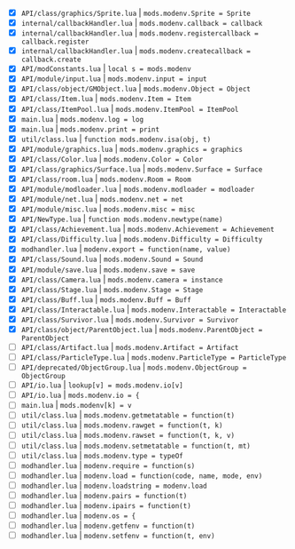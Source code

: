 - [x] `API/class/graphics/Sprite.lua`     | `mods.modenv.Sprite = Sprite`
- [x] `internal/callbackHandler.lua`      | `mods.modenv.callback = callback`
- [x] `internal/callbackHandler.lua`      | `mods.modenv.registercallback = callback.register`
- [x] `internal/callbackHandler.lua`      | `mods.modenv.createcallback = callback.create`
- [x] `API/modConstants.lua`              | `local s = mods.modenv`
- [x] `API/module/input.lua`              | `mods.modenv.input = input`
- [x] `API/class/object/GMObject.lua`     | `mods.modenv.Object = Object`
- [x] `API/class/Item.lua`                | `mods.modenv.Item = Item`
- [x] `API/class/ItemPool.lua`            | `mods.modenv.ItemPool = ItemPool`
- [x] `main.lua`                          | `mods.modenv.log = log`
- [x] `main.lua`                          | `mods.modenv.print = print`
- [x] `util/class.lua`                    | `function mods.modenv.isa(obj, t)`
- [x] `API/module/graphics.lua`           | `mods.modenv.graphics = graphics`
- [x] `API/class/Color.lua`               | `mods.modenv.Color = Color`
- [x] `API/class/graphics/Surface.lua`    | `mods.modenv.Surface = Surface`
- [x] `API/class/room.lua`                | `mods.modenv.Room = Room`
- [x] `API/module/modloader.lua`          | `mods.modenv.modloader = modloader`
- [x] `API/module/net.lua`                | `mods.modenv.net = net`
- [x] `API/module/misc.lua`               | `mods.modenv.misc = misc`
- [x] `API/NewType.lua`                   | `function mods.modenv.newtype(name)`
- [x] `API/class/Achievement.lua`         | `mods.modenv.Achievement = Achievement`
- [x] `API/class/Difficulty.lua`          | `mods.modenv.Difficulty = Difficulty`
- [x] `modhandler.lua`                    | `modenv.export = function(name, value)`
- [x] `API/class/Sound.lua`               | `mods.modenv.Sound = Sound`
- [x] `API/module/save.lua`               | `mods.modenv.save = save`
- [x] `API/class/Camera.lua`              | `mods.modenv.camera = instance`
- [x] `API/class/Stage.lua`               | `mods.modenv.Stage = Stage`
- [x] `API/class/Buff.lua`                | `mods.modenv.Buff = Buff`
- [x] `API/class/Interactable.lua`        | `mods.modenv.Interactable = Interactable`
- [x] `API/class/Survivor.lua`            | `mods.modenv.Survivor = Survivor`
- [x] `API/class/object/ParentObject.lua` | `mods.modenv.ParentObject = ParentObject`
- [ ] `API/class/Artifact.lua`            | `mods.modenv.Artifact = Artifact`
- [ ] `API/class/ParticleType.lua`        | `mods.modenv.ParticleType = ParticleType`
- [ ] `API/deprecated/ObjectGroup.lua`    | `mods.modenv.ObjectGroup = ObjectGroup`
- [ ] `API/io.lua`                        | `lookup[v] = mods.modenv.io[v]`
- [ ] `API/io.lua`                        | `mods.modenv.io = {`
- [ ] `main.lua`                          | `mods.modenv[k] = v`
- [ ] `util/class.lua`                    | `mods.modenv.getmetatable = function(t)`
- [ ] `util/class.lua`                    | `mods.modenv.rawget = function(t, k)`
- [ ] `util/class.lua`                    | `mods.modenv.rawset = function(t, k, v)`
- [ ] `util/class.lua`                    | `mods.modenv.setmetatable = function(t, mt)`
- [ ] `util/class.lua`                    | `mods.modenv.type = typeOf`
- [ ] `modhandler.lua`                    | `modenv.require = function(s)`
- [ ] `modhandler.lua`                    | `modenv.load = function(code, name, mode, env)`
- [ ] `modhandler.lua`                    | `modenv.loadstring = modenv.load`
- [ ] `modhandler.lua`                    | `modenv.pairs = function(t)`
- [ ] `modhandler.lua`                    | `modenv.ipairs = function(t)`
- [ ] `modhandler.lua`                    | `modenv.os = {`
- [ ] `modhandler.lua`                    | `modenv.getfenv = function(t)`
- [ ] `modhandler.lua`                    | `modenv.setfenv = function(t, env)`
